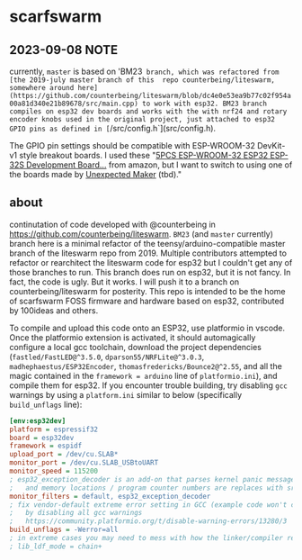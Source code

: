 # scarfswarm

## 2023-09-08 NOTE
currently, `master` is based on 'BM23` branch, which was refactored from [the 2019-july master branch of this  repo counterbeing/liteswarm, somewhere around here](https://github.com/counterbeing/liteswarm/blob/dc4e0e53ea9b77c02f954a00a81d340e21b89678/src/main.cpp) to work with esp32. BM23 branch compiles on esp32 dev boards and works with the with nrf24 and rotary encoder knobs used in the original project, just attached to esp32 GPIO pins as defined in [`/src/config.h`](src/config.h). 

The GPIO pin settings should be compatible with ESP-WROOM-32 DevKit-v1 style breakout boards. I used these "[5PCS ESP-WROOM-32 ESP32 ESP-32S Development Board...](https://www.amazon.com/dp/B0BK13HWBJ) from amazon, but I want to switch to using one of the boards made by [Unexpected Maker](https://unexpectedmaker.com/shop.html) (tbd)."

## about
continutation of code developed with @counterbeing in https://github.com/counterbeing/liteswarm. `BM23` (and `master` currently) branch here is a minimal refactor of the teensy/arduino-compatible master branch of the liteswarm repo from 2019. Multiple contributors attempted to refactor or rearchitect the liteswarm code for esp32 but I couldn't get any of those branches to run. This branch does run on esp32, but it is not fancy. In fact, the code is ugly. But it works. I will push it to a branch on counterbeing/liteswarm for posterity. This repo is intended to be the home of scarfswarm FOSS firmware and hardware based on esp32, contributed by 100ideas and others.

To compile and upload this code onto an ESP32, use platformio in vscode. Once the platformio extension is activated, it should automagically configure a local gcc toolchain, download the project dependencies (`fastled/FastLED@^3.5.0`, `dparson55/NRFLite@^3.0.3`, `madhephaestus/ESP32Encoder`, `thomasfredericks/Bounce2@^2.55`, and all the magic contained in the `framework = arduino` line of `platformio.ini`), and compile them for esp32. If you encounter trouble building, try disabling `gcc` warnings by using a `platform.ini` similar to below (specifically `build_unflags` line):

```ini
[env:esp32dev]
platform = espressif32
board = esp32dev
framework = espidf
upload_port = /dev/cu.SLAB*
monitor_port = /dev/cu.SLAB_USBtoUART
monitor_speed = 115200
; esp32_exception_decoder is an add-on that parses kernel panic messages on serial such that error codes
;   and memory locations / program counter numbers are replaces with src code coordinates - handy!
monitor_filters = default, esp32_exception_decoder
; fix vendor-default extreme error setting in GCC (example code won't compile)
;   by disabling all gcc warnings
;   https://community.platformio.org/t/disable-warning-errors/13280/3
build_unflags = -Werror=all
; in extreme cases you may need to mess with how the linker/compiler resolves dependencies, try:
; lib_ldf_mode = chain+
```
